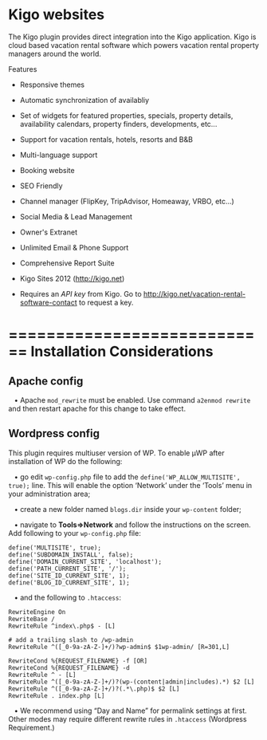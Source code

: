 Kigo websites
===================================
The Kigo plugin provides direct integration into the Kigo application.  Kigo is cloud based vacation rental software which powers vacation rental property managers around the world.

Features
- Responsive themes
- Automatic synchronization of availabliy
- Set of widgets for featured properties, specials, property details, availability calendars, property finders, developments, etc...
- Support for vacation rentals, hotels, resorts and B&B
- Multi-language support
- Booking website
- SEO Friendly
- Channel manager (FlipKey, TripAdvisor, Homeaway, VRBO, etc...)
- Social Media & Lead Management
- Owner's Extranet
- Unlimited Email & Phone Support
- Comprehensive Report Suite

- Kigo Sites 2012 (http://kigo.net)
- Requires an *API key* from Kigo. Go to http://kigo.net/vacation-rental-software-contact to request a key.


============================
Installation Considerations
============================

Apache config
-------------

   • Apache `mod_rewrite` must be enabled.  Use command `a2enmod rewrite` and then restart apache for this change to take effect.

Wordpress config
----------------

This plugin requires multiuser version of WP. To enable μWP after installation of WP do the following:

   • go edit `wp-config.php` file to add the `define('WP_ALLOW_MULTISITE', true);` line. This will enable the option ‘Network’ under the ‘Tools’ menu in your administration area;

   • create a new folder named `blogs.dir` inside your `wp-content` folder;

   • navigate to **Tools⇒Network** and follow the instructions on the screen. Add following to your `wp-config.php` file:

```
define('MULTISITE', true);
define('SUBDOMAIN_INSTALL', false);
define('DOMAIN_CURRENT_SITE', 'localhost');
define('PATH_CURRENT_SITE', '/');
define('SITE_ID_CURRENT_SITE', 1);
define('BLOG_ID_CURRENT_SITE', 1);
```

   • and the following to `.htaccess`:

```
RewriteEngine On
RewriteBase /
RewriteRule ^index\.php$ - [L]

# add a trailing slash to /wp-admin
RewriteRule ^([_0-9a-zA-Z-]+/)?wp-admin$ $1wp-admin/ [R=301,L]

RewriteCond %{REQUEST_FILENAME} -f [OR]
RewriteCond %{REQUEST_FILENAME} -d
RewriteRule ^ - [L]
RewriteRule ^([_0-9a-zA-Z-]+/)?(wp-(content|admin|includes).*) $2 [L]
RewriteRule ^([_0-9a-zA-Z-]+/)?(.*\.php)$ $2 [L]
RewriteRule . index.php [L]
```

   • We recommend using “Day and Name” for permalink settings at first.  Other modes may require different rewrite rules in `.htaccess` (Wordpress Requirement.)

